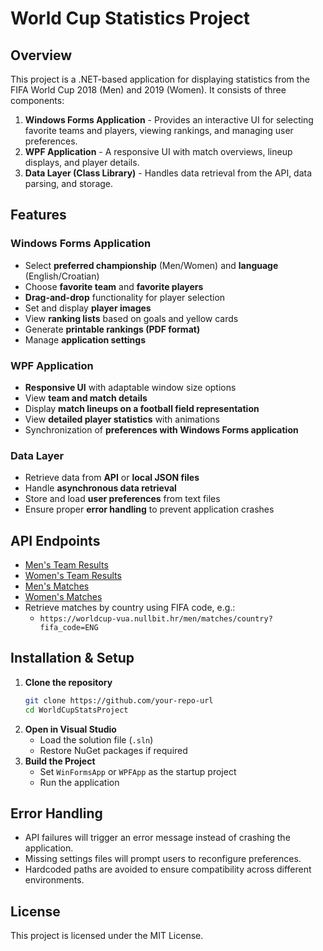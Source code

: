 # World Cup Statistics Project

## Overview
This project is a .NET-based application for displaying statistics from the FIFA World Cup 2018 (Men) and 2019 (Women). It consists of three components:

1. **Windows Forms Application** - Provides an interactive UI for selecting favorite teams and players, viewing rankings, and managing user preferences.
2. **WPF Application** - A responsive UI with match overviews, lineup displays, and player details.
3. **Data Layer (Class Library)** - Handles data retrieval from the API, data parsing, and storage.

## Features
### Windows Forms Application
- Select **preferred championship** (Men/Women) and **language** (English/Croatian)
- Choose **favorite team** and **favorite players**
- **Drag-and-drop** functionality for player selection
- Set and display **player images**
- View **ranking lists** based on goals and yellow cards
- Generate **printable rankings (PDF format)**
- Manage **application settings**

### WPF Application
- **Responsive UI** with adaptable window size options
- View **team and match details**
- Display **match lineups on a football field representation**
- View **detailed player statistics** with animations
- Synchronization of **preferences with Windows Forms application**

### Data Layer
- Retrieve data from **API** or **local JSON files**
- Handle **asynchronous data retrieval**
- Store and load **user preferences** from text files
- Ensure proper **error handling** to prevent application crashes

## API Endpoints
- [Men's Team Results](https://worldcup-vua.nullbit.hr/men/teams/results)
- [Women's Team Results](https://worldcup-vua.nullbit.hr/women/teams/results)
- [Men's Matches](https://worldcup-vua.nullbit.hr/men/matches)
- [Women's Matches](https://worldcup-vua.nullbit.hr/women/matches)
- Retrieve matches by country using FIFA code, e.g.:
  - `https://worldcup-vua.nullbit.hr/men/matches/country?fifa_code=ENG`

## Installation & Setup
1. **Clone the repository**
   ```sh
   git clone https://github.com/your-repo-url
   cd WorldCupStatsProject
   ```
2. **Open in Visual Studio**
   - Load the solution file (`.sln`)
   - Restore NuGet packages if required
3. **Build the Project**
   - Set `WinFormsApp` or `WPFApp` as the startup project
   - Run the application

## Error Handling
- API failures will trigger an error message instead of crashing the application.
- Missing settings files will prompt users to reconfigure preferences.
- Hardcoded paths are avoided to ensure compatibility across different environments.

## License
This project is licensed under the MIT License.

